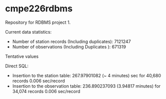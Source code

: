 cmpe226rdbms
============

Repository for RDBMS project 1.

Current data statistics:

* Number of station records (Including duplicates): 7121247
* Number of observations (Including Duplicates ): 671319

Tentative values

Direct SQL:
* Insertion to the station table: 267.97901082 (~ 4 minutes) sec for 40,680 records 0.006 sec/record
* Insertion to the observation table: 236.890237093 (3.94817 minutes) for 34,074 records 0.006 sec/record
